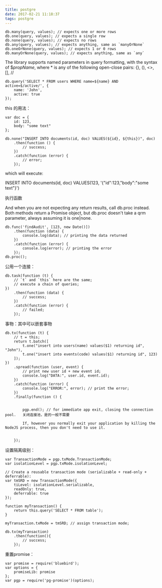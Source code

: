 ```yaml
---
title: postgre
date: 2017-02-21 11:18:37
tags: postgre
---
```


```
db.many(query, values); // expects one or more rows
db.one(query, values); // expects a single row
db.none(query, values); // expects no rows
db.any(query, values); // expects anything, same as `manyOrNone`
db.oneOrNone(query, values); // expects 1 or 0 rows
db.manyOrNone(query, values); // expects anything, same as `any`
```

The library supports named parameters in query formatting, with the syntax of $*propName*, where * is any of the following open-close pairs: {}, (), <>, [], //


```
db.query('SELECT * FROM users WHERE name=${name} AND active=$/active/', {
    name: 'John',
    active: true
});
```

this 的用法：
```
var doc = {
    id: 123,
    body: "some text"
};

db.none("INSERT INTO documents(id, doc) VALUES(${id}, ${this})", doc)
    .then(function () {
        // success;
    })
    .catch(function (error) {
        // error;
    });
```

which will execute:

INSERT INTO documents(id, doc) VALUES(123, '{"id":123,"body":"some text"}')


执行函数

And when you are not expecting any return results, call db.proc instead. Both methods return a Promise object, but db.proc doesn't take a qrm parameter, always assuming it is one|none.
```
db.func('findAudit', [123, new Date()])
    .then(function (data) {
        console.log(data); // printing the data returned 
    })
    .catch(function (error) {
        console.log(error); // printing the error 
    });
db.proc();
```

公用一个连接：

```
db.task(function (t) {
    // `t` and `this` here are the same;
    // execute a chain of queries;
})
    .then(function (data) {
        // success;
    })
    .catch(function (error) {
        // failed;    
    });
```

事物：其中可以嵌套事物

```
db.tx(function (t) {
    // t = this;
    return t.batch([
        t.one("insert into users(name) values($1) returning id", "John"),
        t.one("insert into events(code) values($1) returning id", 123)
    ]);
})
    .spread(function (user, event) {
        // print new user id + new event id;
        console.log("DATA:", user.id, event.id);
    })
    .catch(function (error) {
        console.log("ERROR:", error); // print the error;
    })
    .finally(function () {
    

        pgp.end(); // for immediate app exit, closing the connection pool.   关闭连接池，是的一般不需要
        
        If, however you normally exit your application by killing the NodeJS process, then you don't need to use it.

        
    });
```

设置隔离级别：

```
var TransactionMode = pgp.txMode.TransactionMode;
var isolationLevel = pgp.txMode.isolationLevel;

// Create a reusable transaction mode (serializable + read-only + deferrable):
var tmSRD = new TransactionMode({
    tiLevel: isolationLevel.serializable,
    readOnly: true,
    deferrable: true
});

function myTransaction() {
    return this.query('SELECT * FROM table');
}

myTransaction.txMode = tmSRD; // assign transaction mode;

db.tx(myTransaction)
    .then(function(){
        // success;
    });
```
重置promise：

```
var promise = require('bluebird');
var options = {
    promiseLib: promise
};
var pgp = require('pg-promise')(options);
```

